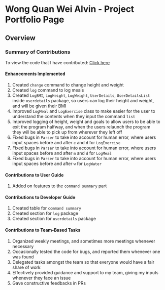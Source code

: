 # Wong Quan Wei Alvin - Project Portfolio Page

## Overview

### Summary of Contributions

To view the code that I have contributed: [Click here](https://nus-cs2113-ay2324s2.github.io/tp-dashboard/?search=alvin&sort=groupTitle&sortWithin=title&timeframe=commit&mergegroup=&groupSelect=groupByAuthors&breakdown=true&checkedFileTypes=docs~functional-code~test-code~other&since=2024-02-23&tabOpen=true&tabType=authorship&tabAuthor=alvinnnnnnnnnn&tabRepo=AY2324S2-CS2113-W12-2%2Ftp%5Bmaster%5D&authorshipIsMergeGroup=false&authorshipFileTypes=docs~functional-code~test-code&authorshipIsBinaryFileTypeChecked=false&authorshipIsIgnoredFilesChecked=false)

#### Enhancements Implemented
1. Created `change` command to change height and weight
2. Created `log` command to log meals 
3. Created `LogBMI`, `LogHeight`, `LogWeight`, `UserDetails`, `UserDetailsList` inside
`userdetails` package, so users can log their height and weight, and will be given their 
BMI
4. Improved `LogMeal` and `LogExercise` class to make easier for the user to understand
the contents when they input the command `list`
5. Improved logging of height, weight and goals to allow users to be able to exit the
program halfway, and when the users relaunch the program they will be able to pick up
from wherever they left off
6. Fixed bugs in `Parser` to take into account for human error, where users input spaces before and after
`e` and `d` for `LogExercise`
7. Fixed bugs in `Parser` to take into account for human error, where users input spaces before and after
`m` and `d` for `LogMeal`
8. Fixed bugs in `Parser` to take into account for human error, where users input spaces before and after
`w` for `LogWater`

#### Contributions to User Guide
1. Added on features to the `command summary` part

#### Contributions to Developer Guide
1. Created table for `command summary`
2. Created section for `log` package
3. Created section for `userdetails` package

#### Contributions to Team-Based Tasks
1. Organized weekly meetings, and sometimes more meetings whenever necessary
2. Occasionally tested the code for bugs, and reported them whenever one was found 
3. Delegated tasks amongst the team so that everyone would have a fair share of work
4. Effectively provided guidance and support to my team, giving my inputs whenever they face an issue
5. Gave constructive feedbacks in PRs
